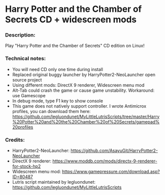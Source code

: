 # Harry Potter and the Chamber of Secrets CD + widescreen mods
### Description:
Play "Harry Potter and the Chamber of Secrets" CD edition on Linux!
### Technical notes:
- You will need CD only one time during install
- Replaced original buggy launcher by HarryPotter2-NeoLauncher open source project
- Using different mods: DirectX 9 renderer, Widescreen menu mod
- Alt-Tab could crash the game or cause game unstability. Workaround: use Gamescope
- In debug mode, type F1 key to show console
- This game does not natively support controller. I wrote Antimicrox profiles, you can download them here:
https://github.com/legluondunet/MyLittleLutrisScripts/tree/master/Harry%20Potter%20and%20the%20Chamber%20of%20Secrets/gamepad%20profiles
### Credits:
- HarryPotter2-NeoLauncher: https://github.com/AsayuGit/HarryPotter2-NeoLauncher
- DirectX 9 renderer: https://www.moddb.com/mods/directx-9-renderer-for-stock-hp2
- Widescreen menu mod: https://www.gamepressure.com/download.asp?ID=80487
- Lutris script maintained by legluondunet: https://github.com/legluondunet/MyLittleLutrisScripts
